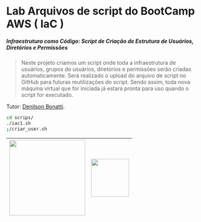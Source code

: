 # Lab Arquivos de script do BootCamp AWS ( IaC )
##### _Infraestrutura como Código: Script de Criação de Estrutura de Usuários, Diretórios e Permissões_

> Neste projeto criamos um script onde toda a infraestrutura de usuários, grupos de usuários, diretórios e permissões serão criadas automaticamente.
> Será realizado o upload do arquivo de script no GitHub para futuras reutilizações do script. 
> Sendo assim, toda nova máquina virtual que for iniciada já estará pronta para uso quando o script for executado.

Tutor: [Denilson Bonatti](https://github.com/denilsonbonatti/).

```sh
cd scrips/
./iac1.sh
;/criar_user.sh
```

 



| <img width=200px src="https://hermes.digitalinnovation.one/public/components/commons/dio/logo-dio-bootcamp.svg"> |  <img width=100px src="https://hermes.digitalinnovation.one/assets/diome/logo-full.svg?branch=master"> |
| ------ | ------ |
